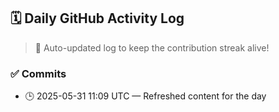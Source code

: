 ## 🗓️ Daily GitHub Activity Log

> 🤖 Auto-updated log to keep the contribution streak alive!

### ✅ Commits

- 🕒 2025-05-31 11:09 UTC — Refreshed content for the day

